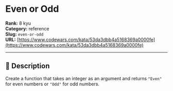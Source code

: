 # Even or Odd

**Rank:** 8 kyu  
**Category:** reference  
**Slug:** `even-or-odd`  
**URL:** [https://www.codewars.com/kata/53da3dbb4a5168369a0000fe](https://www.codewars.com/kata/53da3dbb4a5168369a0000fe)

---

## 📝 Description

Create a function that takes an integer as an argument and returns `"Even"` for even numbers or `"Odd"` for odd numbers.
